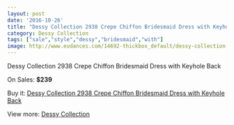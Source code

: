 ```yaml
---
layout: post
date: '2016-10-26'
title: "Dessy Collection 2938 Crepe Chiffon Bridesmaid Dress with Keyhole Back"
category: Dessy Collection
tags: ["sale","style","dessy","bridesmaid","with"]
image: http://www.eudances.com/14692-thickbox_default/dessy-collection-2938-crepe-chiffon-bridesmaid-dress-with-keyhole-back.jpg
---
```

Dessy Collection 2938 Crepe Chiffon Bridesmaid Dress with Keyhole Back

On Sales: **$239**
<a href="https://www.eudances.com/en/dessy-collection/4391-dessy-collection-2938-crepe-chiffon-bridesmaid-dress-with-keyhole-back.html"><amp-img layout="responsive" width="600" height="600" src="//www.eudances.com/14692-thickbox_default/dessy-collection-2938-crepe-chiffon-bridesmaid-dress-with-keyhole-back.jpg" alt="Dessy Collection 2938 Crepe Chiffon Bridesmaid Dress with Keyhole Back 0" /></a>
<a href="https://www.eudances.com/en/dessy-collection/4391-dessy-collection-2938-crepe-chiffon-bridesmaid-dress-with-keyhole-back.html"><amp-img layout="responsive" width="600" height="600" src="//www.eudances.com/14693-thickbox_default/dessy-collection-2938-crepe-chiffon-bridesmaid-dress-with-keyhole-back.jpg" alt="Dessy Collection 2938 Crepe Chiffon Bridesmaid Dress with Keyhole Back 1" /></a>
<a href="https://www.eudances.com/en/dessy-collection/4391-dessy-collection-2938-crepe-chiffon-bridesmaid-dress-with-keyhole-back.html"><amp-img layout="responsive" width="600" height="600" src="//www.eudances.com/14694-thickbox_default/dessy-collection-2938-crepe-chiffon-bridesmaid-dress-with-keyhole-back.jpg" alt="Dessy Collection 2938 Crepe Chiffon Bridesmaid Dress with Keyhole Back 2" /></a>

Buy it: [Dessy Collection 2938 Crepe Chiffon Bridesmaid Dress with Keyhole Back](https://www.eudances.com/en/dessy-collection/4391-dessy-collection-2938-crepe-chiffon-bridesmaid-dress-with-keyhole-back.html "Dessy Collection 2938 Crepe Chiffon Bridesmaid Dress with Keyhole Back")

View more: [Dessy Collection](https://www.eudances.com/en/60-Dessy-Collection "Dessy Collection")